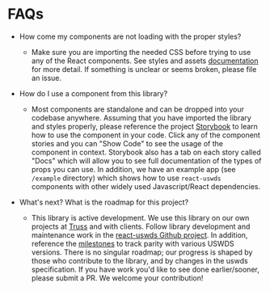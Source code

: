 # FAQs

- How come my components are not loading with the proper styles?

  - Make sure you are importing the needed CSS before trying to use any of the React components. See styles and assets [documentation](./styles_and_assets.md) for more detail. If something is unclear or seems broken, please file an issue.

- How do I use a component from this library?

  - Most components are standalone and can be dropped into your codebase anywhere. Assuming that you have imported the library and styles properly, please reference the project [Storybook](https://trussworks.github.io/react-uswds/) to learn how to use the component in your code. Click any of the component stories and you can "Show Code" to see the usage of the component in context. Storybook also has a tab on each story called "Docs" which will allow you to see full documentation of the types of props you can use. In addition, we have an example app (see `/example` directory) which shows how to use `react-uswds` components with other widely used Javascript/React dependencies.

- What's next? What is the roadmap for this project?
  - This library is active development. We use this library on our own projects at [Truss](https://truss.works/) and with clients. Follow library development and maintenance work in the [react-uswds Github project](https://github.com/trussworks/react-uswds/projects). In addition, reference the [milestones](https://github.com/trussworks/react-uswds/milestones) to track parity with various USWDS versions. There is no singular roadmap; our progress is shaped by those who contribute to the library, and by changes in the uswds specification. If you have work you'd like to see done earlier/sooner, please submit a PR. We welcome your contribution!
